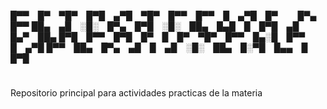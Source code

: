 
█▀▀ █▀ ▀█▀ █▀█ ▄▀█ ▀█▀ █▀▀ █▀▀ █ ▄▀█ █▀   █▀▄ █▀▀
██▄ ▄█ ░█░ █▀▄ █▀█ ░█░ ██▄ █▄█ █ █▀█ ▄█   █▄▀ ██▄
█▀█ █▀▀ █▀█ █▀ █ █▀ ▀█▀ █▀▀ █▄░█ █▀▀ █ ▄▀█
█▀▀ ██▄ █▀▄ ▄█ █ ▄█ ░█░ ██▄ █░▀█ █▄▄ █ █▀█
#
Repositorio principal para actividades practicas de la materia

